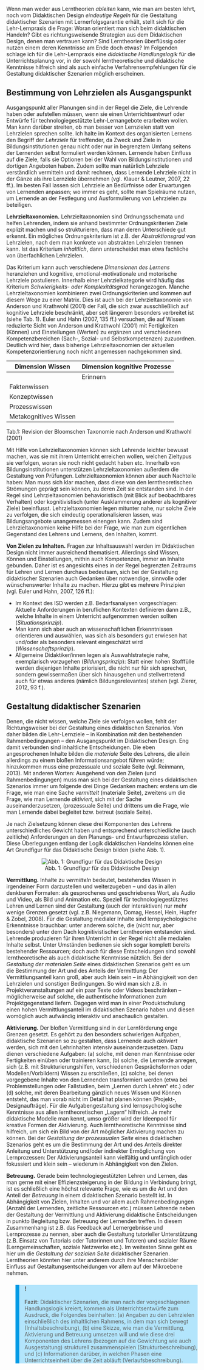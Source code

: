 <!-- filename: 03_Eine_Handlungslogik_fuer_die_Gestaltung_didaktischer_Szenarien.md -->
<!-- title: Eine Handlungslogik für die Gestaltung didaktischer Szenarien -->

Wenn man weder aus Lerntheorien *ableiten* kann, wie man am besten lehrt, noch vom Didaktischen Design *eindeutige Regeln* für die Gestaltung didaktischer Szenarien mit Lernerfolgsgarantie erhält, stellt sich für die Lehr-Lernpraxis die Frage: Woran orientiert man sich beim didaktischen Handeln? Gibt es richtungsweisende Strategien aus dem Didaktischen Design, denen man vertrauen kann? Sind Lerntheorien überflüssig oder nutzen einem deren Kenntnisse am Ende doch etwas? Im Folgenden schlage ich für die Lehr-Lernpraxis eine *didaktische Handlungslogik* für die Unterrichtsplanung vor, in der sowohl lerntheoretische und didaktische Kenntnisse hilfreich sind als auch einfache Verfahrensempfehlungen für die Gestaltung didaktischer Szenarien möglich erscheinen.

## Bestimmung von Lehrzielen als Ausgangspunkt

Ausgangspunkt aller Planungen sind in der Regel die Ziele, die Lehrende haben oder aufstellen müssen, wenn sie einen Unterrichtsentwurf oder Entwürfe für technologiegestützte Lehr-Lernangebote erarbeiten wollen. Man kann darüber streiten, ob man besser von Lernzielen statt von Lehrzielen sprechen sollte. Ich halte im Kontext des organisierten Lernens den Begriff der *Lehrziele* für treffender, da Zweck und Ziele in Bildungsinstitutionen genau nicht oder nur in begrenztem Umfang seitens der Lernenden selbst formuliert werden können. Lernende haben Einfluss auf die Ziele, falls sie Optionen bei der Wahl von Bildungsinstitutionen und dortigen Angeboten haben. Zudem sollte man natürlich Lehrziele verständlich vermitteln und damit rechnen, dass Lernende Lehrziele nicht in der Gänze als ihre Lernziele übernehmen (vgl. Klauer & Leutner, 2007, 22 ff.). Im besten Fall lassen sich Lehrziele an Bedürfnisse oder Erwartungen von Lernenden anpassen; wo immer es geht, sollte man Spielräume nutzen, um Lernende an der Festlegung und Ausformulierung von Lehrzielen zu beteiligen.

**Lehrzieltaxonomien.** Lehrzieltaxonomien sind Ordnungsschemata und helfen Lehrenden, indem sie anhand bestimmter Ordnungskriterien Ziele explizit machen und so strukturieren, dass man deren Unterschiede gut erkennt. Ein mögliches Ordnungskriterium ist z.B. der *Abstraktionsgrad* von Lehrzielen, nach dem man konkrete von abstrakten Lehrzielen trennen kann. Ist das Kriterium *inhaltlich*, dann unterscheidet man etwa fachliche von überfachlichen Lehrzielen.

Das Kriterium kann auch verschiedene *Dimensionen des Lernens* heranziehen und kognitive, emotional-motivationale und motorische Lehrziele postulieren. Innerhalb einer Lehrzielkategorie wird häufig das Kriterium *Schwierigkeits- oder Komplexitätsgrad* herangezogen. Manche Lehrzieltaxonomien kombinieren zwei Ordnungskriterien und kommen auf diesem Wege zu einer Matrix. Dies ist auch bei der Lehrzieltaxonomie von Anderson und Krathwohl (2001) der Fall, die sich zwar ausschließlich auf kognitive Lehrziele beschränkt, aber seit längerem besonders verbreitet ist (siehe Tab. 1). Euler und Hahn (2007, 135 ff.) versuchen, die auf Wissen reduzierte Sicht von Anderson und Krathwohl (2001) mit Fertigkeiten (Können) und Einstellungen (Werten) zu ergänzen und verschiedenen Kompetenzbereichen (Sach-, Sozial- und Selbstkompetenzen) zuzuordnen. Deutlich wird hier, dass bisherige Lehrzieltaxonomien der aktuellen Kompetenzorientierung noch nicht angemessen nachgekommen sind.

| Dimension Wissen | Dimension kognitive Prozesse |
| --- | --- |
| | Erinnern | Verstehen | Anwenden | Analysieren | Bewerten | Erschaffen |
| Faktenwissen | | | | | | |
| Konzeptwissen | | | | | | |
| Prozesswissen | | | | | | |
| Metakognitives Wissen | | | | | | |

Tab.1: Revision der Bloomschen Taxonomie nach Anderson und Krathwohl (2001)

Mit Hilfe von Lehrzieltaxonomien können sich Lehrende leichter bewusst machen, was sie mit ihrem Unterricht erreichen wollen, welchen Zieltypus sie verfolgen, woran sie noch nicht gedacht haben etc. Innerhalb von Bildungsinstitutionen unterstützen Lehrzieltaxonomien außerdem die Gestaltung von Prüfungen. Lehrzieltaxonomien können aber auch Nachteile haben: Man muss sich klar machen, dass diese von den lerntheoretischen Strömungen geprägt sein können, zu deren Zeit sie entstanden sind. In der Regel sind Lehrzieltaxonomien behavioristisch (mit Blick auf beobachtbares Verhalten) oder kognitivistisch (unter Ausklammerung anderer als kognitiver Ziele) beeinflusst. Lehrzieltaxonomien legen mitunter nahe, nur solche Ziele zu verfolgen, die sich eindeutig operationalisieren lassen, was Bildungsangebote unangemessen einengen kann. Zudem sind Lehrzieltaxonomien keine Hilfe bei der Frage, wie man zum eigentlichen Gegenstand des Lehrens und Lernens, den Inhalten, kommt.

**Von Zielen zu Inhalten.** Fragen zur Inhaltsauswahl werden im Didaktischen Design nicht immer ausreichend thematisiert. Allerdings sind Wissen, Können und Einstellungen, mithin auch Kompetenzen, immer an Inhalte gebunden. Daher ist es angesichts eines in der Regel begrenzten Zeitraums für Lehren und Lernen durchaus bedeutsam, sich bei der Gestaltung didaktischer Szenarien auch Gedanken über notwendige, sinnvolle oder wünschenswerter Inhalte zu machen. Hierzu gibt es mehrere Prinzipien (vgl. Euler und Hahn, 2007, 126 ff.):

- Im Kontext des ISD werden z.B. Bedarfsanalysen vorgeschlagen: Aktuelle Anforderungen in beruflichen Kontexten definieren dann z.B., welche Inhalte in einem Unterricht aufgenommen werden sollten (*Situationsprinzip*).
- Man kann sich aber auch an wissenschaftlichen Erkenntnissen orientieren und auswählen, was sich als besonders gut erwiesen hat und/oder als besonders relevant eingeschätzt wird (*Wissenschaftsprinzip*).
- Allgemeine Didaktiker/innen legen als Auswahlstrategie nahe, exemplarisch vorzugehen (*Bildungsprinzip*): Statt einer hohen Stofffülle werden diejenigen Inhalte priorisiert, die nicht nur für sich sprechen, sondern gewissermaßen über sich hinausgehen und stellvertretend auch für etwas anderes (nämlich Bildungsrelevantes) stehen (vgl. Zierer, 2012, 93 f.).

## Gestaltung didaktischer Szenarien

Denen, die nicht wissen, welche Ziele sie verfolgen wollen, fehlt der Richtungsweiser bei der Gestaltung eines didaktischen Szenarios. Von daher bilden die Lehr-Lernziele – in Kombination mit den bestehenden Rahmenbedingungen – den Ausgangspunkt im Didaktischen Design. Eng damit verbunden sind inhaltliche Entscheidungen. Die eben angesprochenen Inhalte bilden die *materiale* Seite des Lehrens, die allein allerdings zu einem bloßen Informationsangebot führen würde; hinzukommen muss eine prozessuale und soziale Seite (vgl. Reinmann, 2013). Mit anderen Worten: Ausgehend von den Zielen (und Rahmenbedingungen) muss man sich bei der Gestaltung eines didaktischen Szenarios immer um folgende drei Dinge Gedanken machen: erstens um die Frage, wie man eine Sache *vermittelt* (materiale Seite), zweitens um die Frage, wie man Lernende *aktiviert*, sich mit der Sache auseinanderzusetzen, (prozessuale Seite) und drittens um die Frage, wie man Lernende dabei begleitet bzw. betreut (soziale Seite).

Je nach Zielsetzung können diese drei Komponenten des Lehrens unterschiedliches Gewicht haben und entsprechend unterschiedliche (auch zeitliche) Anforderungen an den Planungs- und Entwurfsprozess stellen. Diese Überlegungen entlang der Logik didaktischen Handelns können eine Art Grundfigur für das Didaktische Design bilden (siehe Abb. 1).

<center><figure>
  <img src="https://raw.githubusercontent.com/ed-tech-at/L3T/refs/heads/main/12_Didaktisches_Handeln/img/01_Grundfigur_für_das_Didaktische_Design.jpg" alt="Abb. 1: Grundfigur für das Didaktische Design">
  <figcaption>Abb. 1: Grundfigur für das Didaktische Design</figcaption>
</figure></center>


**Vermittlung.** Inhalte zu *vermitteln* bedeutet, bestehendes Wissen in irgendeiner Form darzustellen und weiterzugeben – und das in allen denkbaren Formaten: als gesprochenes und geschriebenes Wort, als Audio und Video, als Bild und Animation etc. Speziell für technologiegestütztes Lehren und Lernen sind der Gestaltung (auch der interaktiven) nur mehr wenige Grenzen gesetzt (vgl. z.B. Niegemann, Domag, Hessel, Hein, Hupfer & Zobel, 2008). Für die Gestaltung medialer Inhalte sind lernpsychologische Erkenntnisse brauchbar: unter anderem solche, die (nicht nur, aber besonders) unter dem Dach kognitivistischer Lerntheorien entstanden sind. Lehrende produzieren für ihren Unterricht in der Regel nicht alle medialen Inhalte selbst. Unter Umständen bedienen sie sich sogar komplett bereits bestehender Ressourcen; doch auch für diese Entscheidungen sind sowohl lerntheoretische als auch didaktische Kenntnisse nützlich. Bei der *Gestaltung der materialen Seite* eines didaktischen Szenarios geht es um die Bestimmung der Art und des Anteils der Vermittlung: Der Vermittlungsanteil kann groß, aber auch klein sein – in Abhängigkeit von den Lehrzielen und sonstigen Bedingungen. So wird man sich z.B. in Projektveranstaltungen auf ein paar Texte oder Videos beschränken – möglicherweise auf solche, die authentische Informationen zum Projektgegenstand liefern. Dagegen wird man in einer Produktschulung einen hohen Vermittlungsanteil im didaktischen Szenario haben und diesen womöglich auch aufwändig interaktiv und anschaulich gestalten.

**Aktivierung.** Der bloßen Vermittlung sind in der Lernförderung enge Grenzen gesetzt. Es gehört zu den besonders schwierigen Aufgaben, didaktische Szenarien so zu gestalten, dass Lernende auch *aktiviert* werden, sich mit den Lehrinhalten intensiv auseinanderzusetzen. Dazu dienen verschiedene Aufgaben: (a) solche, mit denen man Kenntnisse oder Fertigkeiten einüben oder trainieren kann, (b) solche, die Lernende anregen, sich (z.B. mit Strukturierungshilfen, verschiedenen Gesprächsformen oder Modellen/Vorbildern) Wissen zu erschließen, (c) solche, bei denen vorgegebene Inhalte von den Lernenden transformiert werden (etwa bei Problemstellungen oder Fallstudien, beim „Lernen durch Lehren“ etc.) oder (d) solche, mit deren Bearbeitung gänzlich neues Wissen und Können entsteht, das man vorab nicht im Detail hat planen können (Projekt-, Designaufträge). Für die Aufgabengestaltung sind lernpsychologische Kenntnisse aus allen lerntheoretischen „Lagern“ hilfreich. Je mehr didaktische Modelle man kennt, umso größer wird der Ideenpool für kreative Formen der Aktivierung. Auch lerntheoretische Kenntnisse sind hilfreich, um sich ein Bild von der Art möglicher Aktivierung machen zu können. Bei der *Gestaltung der prozessualen Seite* eines didaktischen Szenarios geht es um die Bestimmung der Art und des Anteils direkter Anleitung und Unterstützung und/oder indirekter Ermöglichung von Lernprozessen: Der Aktivierungsanteil kann vielfältig und umfänglich oder fokussiert und klein sein – wiederum in Abhängigkeit von den Zielen.

**Betreuung.** Gerade beim technologiegestützten Lehren und Lernen, das man gerne mit einer Effizienzsteigerung in der Bildung in Verbindung bringt, ist es schließlich eine höchst relevante Frage, wie es um die Art und den Anteil der *Betreuung* in einem didaktischen Szenario bestellt ist. In Abhängigkeit von Zielen, Inhalten und vor allem auch Rahmenbedingungen (Anzahl der Lernenden, zeitliche Ressourcen etc.) müssen Lehrende neben der Gestaltung der Vermittlung und Aktivierung didaktische Entscheidungen in punkto Begleitung bzw. Betreuung der Lernenden treffen. In diesem Zusammenhang ist z.B. das Feedback auf Lernergebnisse und Lernprozesse zu nennen, aber auch die Gestaltung tutorieller Unterstützung (z.B. Einsatz von Tutorials oder Tutorinnen und Tutoren) und sozialer Räume (Lerngemeinschaften, soziale Netzwerke etc.). Im weitesten Sinne geht es hier um die *Gestaltung der* *sozialen Seite* didaktischer Szenarien. Lerntheorien könnten hier unter anderem durch ihre Menschenbilder Einfluss auf Gestaltungsentscheidungen vor allem auf der Mikroebene nehmen.

<blockquote style="background: #B3E5FC; border-left: 10px solid #039BE5">

### !

**Fazit:** Didaktischer Szenarien, die man nach der vorgeschlagenen Handlungslogik kreiert, kommen als Unterrichtsentwürfe zum Ausdruck, die Folgendes beinhalten: (a) Angaben zu den Lehrzielen einschließlich des inhaltlichen Rahmens, in dem man sich bewegt (Inhaltsbeschreibung), (b) eine Skizze, wie man die Vermittlung, Aktivierung und Betreuung umsetzen will und wie diese drei Komponenten des Lehrens (bezogen auf die Gewichtung wie auch Ausgestaltung) strukturell zusammenspielen (Strukturbeschreibung), und (c) Informationen darüber, in welchen Phasen eine Unterrichtseinheit über die Zeit abläuft (Verlaufsbeschreibung).

</blockquote>
